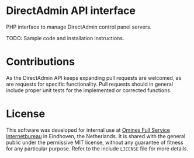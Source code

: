 # DirectAdmin API interface

PHP interface to manage DirectAdmin control panel servers.

TODO: Sample code and installation instructions.

# Contributions

As the DirectAdmin API keeps expanding pull requests are welcomed, as are requests for specific functionality.
Pull requests should in general include proper unit tests for the implemented or corrected functions.

# License

This software was developed for internal use at [Omines Full Service Internetbureau](https://www.omines.nl/)
in Eindhoven, the Netherlands. It is shared with the general public under the permissive MIT license, without
any guarantee of fitness for any particular purpose. Refer to the include `LICENSE` file for more details.

